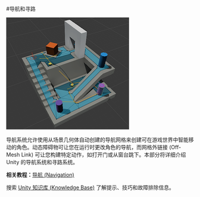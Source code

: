 #导航和寻路

![](../uploads/Main/NavMeshCover.png) 

导航系统允许使用从场景几何体自动创建的导航网格来创建可在游戏世界中智能移动的角色。动态障碍物可让您在运行时更改角色的导航，而网格外链接 (Off-Mesh Link) 可让您构建特定动作，如打开门或从窗台跳下。本部分将详细介绍 Unity 的导航系统和寻路系统。

**相关教程：**[导航 (Navigation)](http://unity3d.com/learn/tutorials/topics/navigation)

搜索 [Unity 知识库 (Knowledge Base)](https://support.unity3d.com/hc/en-us) 了解提示、技巧和故障排除信息。
